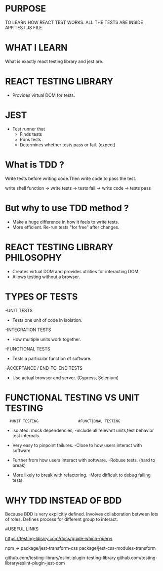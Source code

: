 # PURPOSE

TO LEARN HOW REACT TEST WORKS.
ALL THE TESTS ARE INSIDE APP.TEST.JS FILE


# WHAT I LEARN

What is exactly react testing library and jest are.

# REACT TESTING LIBRARY
- Provides virtual DOM for tests.

# JEST
- Test runner that
  * Finds tests
  * Runs tests
  * Determines whether tests pass or fail. (expect)
  
# What is TDD ? 
Write tests before writing code.Then write code to pass the test.

write shell function -> write tests -> tests fail -> write code -> tests pass

# But why to use TDD method ?
- Make a huge difference in how it feels to write tests.
- More efficient. Re-run tests "for free" after changes.

# REACT TESTING LIBRARY PHILOSOPHY
- Creates virtual DOM and provides utilities for interacting DOM.
- Allows testing without a browser.

# TYPES OF TESTS

-UNIT TESTS

* Tests one unit of code in isolation.

-INTEGRATION TESTS

* How multiple units work together.

-FUNCTIONAL TESTS

* Tests a particular function of software.

-ACCEPTANCE / END-TO-END TESTS

* Use actual browser and server. (Cypress, Selenium)

# FUNCTIONAL TESTING VS UNIT TESTING

      #UNIT TESTING                  #FUNCTIONAL TESTING

- isolated: mock dependencies,      -include all relevant units,test behavior
test internals.                      

- Very easy to pinpoint failures.   -Close to how users interact with software
 
- Further from how users interact with software. -Robuse tests. (hard to break) 
- More likely to break with refactoring. -More difficult to debug failing tests.



# WHY TDD INSTEAD OF BDD

Because BDD is very explicitly defined.
Involves collaboration between lots of roles.
Defines process for different group to interact.

#USEFUL LINKS

https://testing-library.com/docs/guide-which-query/

npm -> package/jest-transform-css
       package/jest-css-modules-transform
       
github.com/testing-library/eslint-plugin-testing-library
github.com/testing-library/eslint-plugin-jest-dom

